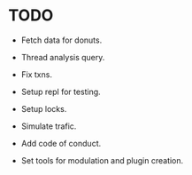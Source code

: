 # TODO
- Fetch data for donuts.
- Thread analysis query.
- Fix txns.

- Setup repl for testing.
- Setup locks.
- Simulate trafic.

- Add code of conduct.
- Set tools for modulation and plugin creation.